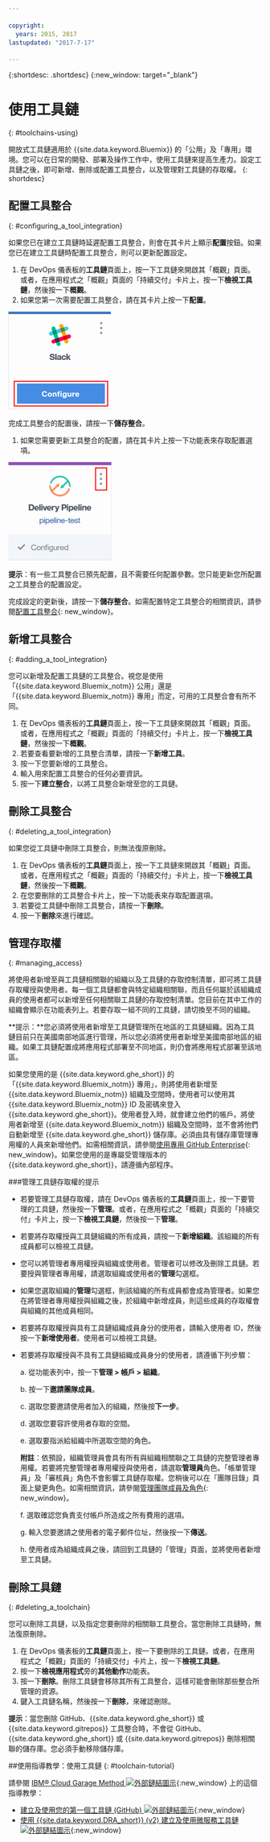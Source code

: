 ```yaml
---

copyright:
  years: 2015, 2017
lastupdated: "2017-7-17"

---
```


{:shortdesc: .shortdesc}
{:new_window: target="_blank"}

# 使用工具鏈
{: #toolchains-using}

開放式工具鏈適用於 {{site.data.keyword.Bluemix}} 的「公用」及「專用」環境。您可以在日常的開發、部署及操作工作中，使用工具鏈來提高生產力。設定工具鏈之後，即可新增、刪除或配置工具整合，以及管理對工具鏈的存取權。
{: shortdesc}

## 配置工具整合
{: #configuring_a_tool_integration}

如果您已在建立工具鏈時延遲配置工具整合，則會在其卡片上顯示**配置**按鈕。如果您已在建立工具鏈時配置工具整合，則可以更新配置設定。

1. 在 DevOps 儀表板的**工具鏈**頁面上，按一下工具鏈來開啟其「概觀」頁面。或者，在應用程式之「概觀」頁面的「持續交付」卡片上，按一下**檢視工具鏈**，然後按一下**概觀**。
1. 如果您第一次需要配置工具整合，請在其卡片上按一下**配置**。

  ![「配置」按鈕](images/toolchain_tile_configure.png)

 完成工具整合的配置後，請按一下**儲存整合**。

1. 如果您需要更新工具整合的配置，請在其卡片上按一下功能表來存取配置選項。

  ![「配置」功能表](images/toolchain_tile_menu.png)

 **提示**：有一些工具整合已預先配置，且不需要任何配置參數。您只能更新您所配置之工具整合的配置設定。

 完成設定的更新後，請按一下**儲存整合**。如需配置特定工具整合的相關資訊，請參閱[配置工具整合](/docs/services/ContinuousDelivery/toolchains_integrations.html){: new_window}。

## 新增工具整合
{: #adding_a_tool_integration}

您可以新增及配置工具鏈的工具整合。視您是使用「{{site.data.keyword.Bluemix_notm}} 公用」還是「{{site.data.keyword.Bluemix_notm}} 專用」而定，可用的工具整合會有所不同。

1. 在 DevOps 儀表板的**工具鏈**頁面上，按一下工具鏈來開啟其「概觀」頁面。或者，在應用程式之「概觀」頁面的「持續交付」卡片上，按一下**檢視工具鏈**，然後按一下**概觀**。
1. 若要查看要新增的工具整合清單，請按一下**新增工具**。
1. 按一下您要新增的工具整合。
1. 輸入用來配置工具整合的任何必要資訊。
1. 按一下**建立整合**，以將工具整合新增至您的工具鏈。

## 刪除工具整合
{: #deleting_a_tool_integration}

如果您從工具鏈中刪除工具整合，則無法復原刪除。

1. 在 DevOps 儀表板的**工具鏈**頁面上，按一下工具鏈來開啟其「概觀」頁面。或者，在應用程式之「概觀」頁面的「持續交付」卡片上，按一下**檢視工具鏈**，然後按一下**概觀**。
1. 在您要刪除的工具整合卡片上，按一下功能表來存取配置選項。
1. 若要從工具鏈中刪除工具整合，請按一下**刪除**。
1. 按一下**刪除**來進行確認。  

## 管理存取權
{: #managing_access}

將使用者新增至與工具鏈相關聯的組織以及工具鏈的存取控制清單，即可將工具鏈存取權授與使用者。每一個工具鏈都會與特定組織相關聯，而且任何屬於該組織成員的使用者都可以新增至任何相關聯工具鏈的存取控制清單。您目前在其中工作的組織會顯示在功能表列上。若要存取一組不同的工具鏈，請切換至不同的組織。

**提示：**您必須將使用者新增至工具鏈管理所在地區的工具鏈組織。因為工具鏈目前只在美國南部地區進行管理，所以您必須將使用者新增至美國南部地區的組織。如果工具鏈配置成將應用程式部署至不同地區，則仍會將應用程式部署至該地區。

如果您使用的是 {{site.data.keyword.ghe_short}} 的「{{site.data.keyword.Bluemix_notm}} 專用」，則將使用者新增至 {{site.data.keyword.Bluemix_notm}} 組織及空間時，使用者可以使用其 {{site.data.keyword.Bluemix_notm}} ID 及密碼來登入 {{site.data.keyword.ghe_short}}。使用者登入時，就會建立他們的帳戶。將使用者新增至 {{site.data.keyword.Bluemix_notm}} 組織及空間時，並不會將他們自動新增至 {{site.data.keyword.ghe_short}} 儲存庫。必須由具有儲存庫管理專用權的人員來新增他們。如需相關資訊，請參閱[使用專用 GitHub Enterprise](/docs/services/ghededicated/index.html){: new_window}。如果您使用的是專屬受管理版本的 {{site.data.keyword.ghe_short}}，請遵循內部程序。

###管理工具鏈存取權的提示

* 若要管理工具鏈存取權，請在 DevOps 儀表板的**工具鏈**頁面上，按一下要管理的工具鏈，然後按一下**管理**。或者，在應用程式之「概觀」頁面的「持續交付」卡片上，按一下**檢視工具鏈**，然後按一下**管理**。

* 若要將存取權授與工具鏈組織的所有成員，請按一下**新增組織**。該組織的所有成員都可以檢視工具鏈。

* 您可以將管理者專用權授與組織或使用者。管理者可以修改及刪除工具鏈。若要授與管理者專用權，請選取組織或使用者的**管理**勾選框。

* 如果您選取組織的**管理**勾選框，則該組織的所有成員都會成為管理者。如果您在將管理者專用權授與組織之後，於組織中新增成員，則這些成員的存取權會與組織的其他成員相同。

* 若要將存取權授與具有工具鏈組織成員身分的使用者，請輸入使用者 ID，然後按一下**新增使用者**。使用者可以檢視工具鏈。

* 若要將存取權授與不具有工具鏈組織成員身分的使用者，請遵循下列步驟：

   a. 從功能表列中，按一下**管理 > 帳戶 > 組織**。

   b. 按一下**邀請團隊成員**。

   c. 選取您要邀請使用者加入的組織，然後按**下一步**。

   d. 選取您要容許使用者存取的空間。

   e. 選取要指派給組織中所選取空間的角色。

     **附註**：依預設，組織管理員會具有所有與組織相關聯之工具鏈的完整管理者專用權。若要將完整管理者專用權授與使用者，請選取**管理員**角色。「帳單管理員」及「審核員」角色不會影響工具鏈存取權。您稍後可以在「團隊目錄」頁面上變更角色。如需相關資訊，請參閱[管理團隊成員及角色](/docs/admin/users_roles.html){: new_window}。

   f. 選取確認您負責支付帳戶所造成之所有費用的選項。

   g. 輸入您要邀請之使用者的電子郵件位址，然後按一下**傳送**。

   h. 使用者成為組織成員之後，請回到工具鏈的「管理」頁面，並將使用者新增至工具鏈。  


## 刪除工具鏈
{: #deleting_a_toolchain}

您可以刪除工具鏈，以及指定您要刪除的相關聯工具整合。當您刪除工具鏈時，無法復原刪除。

1. 在 DevOps 儀表板的**工具鏈**頁面上，按一下要刪除的工具鏈。或者，在應用程式之「概觀」頁面的「持續交付」卡片上，按一下**檢視工具鏈**。
1. 按一下**檢視應用程式**旁的**其他動作**功能表。
1. 按一下**刪除**。刪除工具鏈會移除其所有工具整合，這樣可能會刪除那些整合所管理的資源。
1. 鍵入工具鏈名稱，然後按一下**刪除**，來確認刪除。  

 **提示**：當您刪除 GitHub、{{site.data.keyword.ghe_short}} 或 {{site.data.keyword.gitrepos}} 工具整合時，不會從 GitHub、{{site.data.keyword.ghe_short}} 或 {{site.data.keyword.gitrepos}} 刪除相關聯的儲存庫。您必須手動移除儲存庫。

##使用指導教學：使用工具鏈
{: #toolchain-tutorial}

請參閱 [IBM&reg; Cloud Garage Method ![外部鏈結圖示](../../icons/launch-glyph.svg "外部鏈結圖示")](https://www.ibm.com/devops/method){:new_window} 上的這個指導教學：
  * [建立及使用您的第一個工具鏈 (GitHub) ![外部鏈結圖示](../../icons/launch-glyph.svg "外部鏈結圖示")](https://www.ibm.com/devops/method/tutorials/tutorial_toolchain_flow?task=1){:new_window}
  * [使用 {{site.data.keyword.DRA_short}} (v2) 建立及使用微服務工具鏈 ![外部鏈結圖示](../../icons/launch-glyph.svg "外部鏈結圖示")](https://www.ibm.com/devops/method/tutorials/tutorial_toolchain_microservices_cd?task=1){:new_window}

